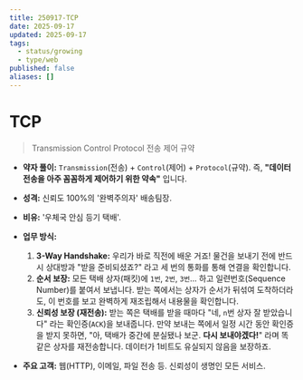 ```yaml
---
title: 250917-TCP
date: 2025-09-17
updated: 2025-09-17
tags:
  - status/growing
  - type/web
published: false
aliases: []
---
```

# TCP
>Transmission Control Protocol
>전송 제어 규약

- **약자 풀이:** `Transmission`(전송) + `Control`(제어) + `Protocol`(규약). 즉, **"데이터 전송을 아주 꼼꼼하게 제어하기 위한 약속"** 입니다.
- **성격:** 신뢰도 100%의 '완벽주의자' 배송팀장.
- **비유:** '우체국 안심 등기 택배'.
- **업무 방식:**
    1. **3-Way Handshake:** 우리가 바로 직전에 배운 거죠! 물건을 보내기 전에 반드시 상대방과 "받을 준비되셨죠?" 라고 세 번의 통화를 통해 연결을 확인합니다.
    2. **순서 보장:** 모든 택배 상자(패킷)에 `1번`, `2번`, `3번`... 하고 일련번호(Sequence Number)를 붙여서 보냅니다. 받는 쪽에서는 상자가 순서가 뒤섞여 도착하더라도, 이 번호를 보고 완벽하게 재조립해서 내용물을 확인합니다.
    3. **신뢰성 보장 (재전송):** 받는 쪽은 택배를 받을 때마다 "네, `n`번 상자 잘 받았습니다" 라는 확인증(`ACK`)을 보내줍니다. 만약 보내는 쪽에서 일정 시간 동안 확인증을 받지 못하면, "아, 택배가 중간에 분실됐나 보군. **다시 보내야겠다!**" 라며 똑같은 상자를 재전송합니다. 데이터가 1비트도 유실되지 않음을 보장하죠.
        
- **주요 고객:** 웹(HTTP), 이메일, 파일 전송 등. 신뢰성이 생명인 모든 서비스.